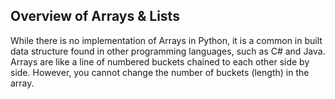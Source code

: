 ## Overview of Arrays & Lists

While there is no implementation of Arrays in Python, it is a common in built data structure found in other programming languages, such as C# and Java.  
Arrays are like a line of numbered buckets chained to each other side by side. However, you cannot change the number of buckets (length) in the array.

